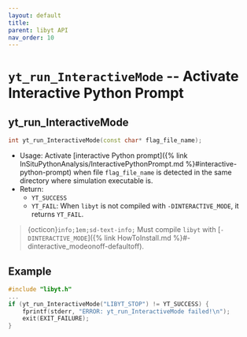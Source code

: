 ```yaml
---
layout: default
title: 
parent: libyt API
nav_order: 10
---
```

# `yt_run_InteractiveMode` -- Activate Interactive Python Prompt

## yt_run_InteractiveMode
```cpp
int yt_run_InteractiveMode(const char* flag_file_name);
```
- Usage: Activate [interactive Python prompt]({% link InSituPythonAnalysis/InteractivePythonPrompt.md %}#interactive-python-prompt) when file `flag_file_name` is detected in the same directory where simulation executable is.
- Return: 
  - `YT_SUCCESS`
  - `YT_FAIL`: When `libyt` is not compiled with `-DINTERACTIVE_MODE`, it returns `YT_FAIL`.

> {octicon}`info;1em;sd-text-info;` Must compile `libyt` with [`-DINTERACTIVE_MODE`]({% link HowToInstall.md %}#-dinteractive_modeonoff-defaultoff).

## Example
```cpp
#include "libyt.h"
...
if (yt_run_InteractiveMode("LIBYT_STOP") != YT_SUCCESS) {
    fprintf(stderr, "ERROR: yt_run_InteractiveMode failed!\n");
    exit(EXIT_FAILURE);
}
```

